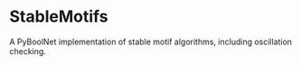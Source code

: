 # StableMotifs
A PyBoolNet implementation of stable motif algorithms, including oscillation checking.

